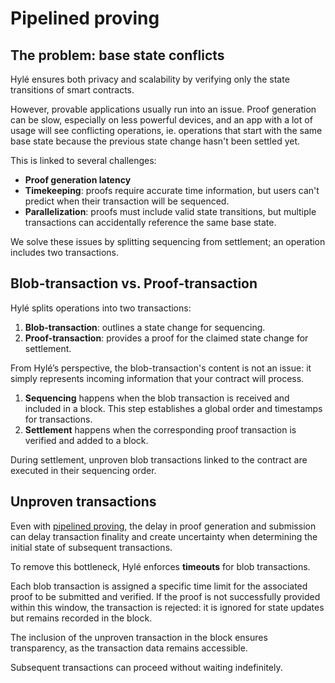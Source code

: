# Pipelined proving

## The problem: base state conflicts

Hylé ensures both privacy and scalability by verifying only the state transitions of smart contracts.

However, provable applications usually run into an issue. Proof generation can be slow, especially on less powerful devices, and an app with a lot of usage will see conflicting operations, ie. operations that start with the same base state because the previous state change hasn't been settled yet.

This is linked to several challenges:

- **Proof generation latency**
- **Timekeeping**: proofs require accurate time information, but users can't predict when their transaction will be sequenced.
- **Parallelization**: proofs must include valid state transitions, but multiple transactions can accidentally reference the same base state.

We solve these issues by splitting sequencing from settlement; an operation includes two transactions.

## Blob-transaction vs. Proof-transaction

Hylé splits operations into two transactions:

1. **Blob-transaction**: outlines a state change for sequencing.
2. **Proof-transaction**: provides a proof for the claimed state change for settlement.

From Hylé’s perspective, the blob-transaction's content is not an issue: it simply represents incoming information that your contract will process.

1. **Sequencing** happens when the blob transaction is received and included in a block. This step establishes a global order and timestamps for transactions.
1. **Settlement** happens when the corresponding proof transaction is verified and added to a block.

During settlement, unproven blob transactions linked to the contract are executed in their sequencing order.

## Unproven transactions

Even with [pipelined proving](./pipelined-proving.md), the delay in proof generation and submission can delay transaction finality and create uncertainty when determining the initial state of subsequent transactions.

To remove this bottleneck, Hylé enforces **timeouts** for blob transactions.

Each blob transaction is assigned a specific time limit for the associated proof to be submitted and verified. If the proof is not successfully provided within this window, the transaction is rejected: it is ignored for state updates but remains recorded in the block.

The inclusion of the unproven transaction in the block ensures transparency, as the transaction data remains accessible.

Subsequent transactions can proceed without waiting indefinitely.
